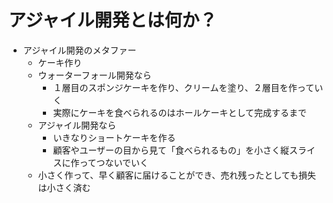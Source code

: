 # アジャイル開発とは何か？
- アジャイル開発のメタファー
  - ケーキ作り
  - ウォーターフォール開発なら
    - １層目のスポンジケーキを作り、クリームを塗り、２層目を作っていく
    - 実際にケーキを食べられるのはホールケーキとして完成するまで
  - アジャイル開発なら
    - いきなりショートケーキを作る
    - 顧客やユーザーの目から見て「食べられるもの」を小さく縦スライスに作ってつないでいく
  - 小さく作って、早く顧客に届けることができ、売れ残ったとしても損失は小さく済む
